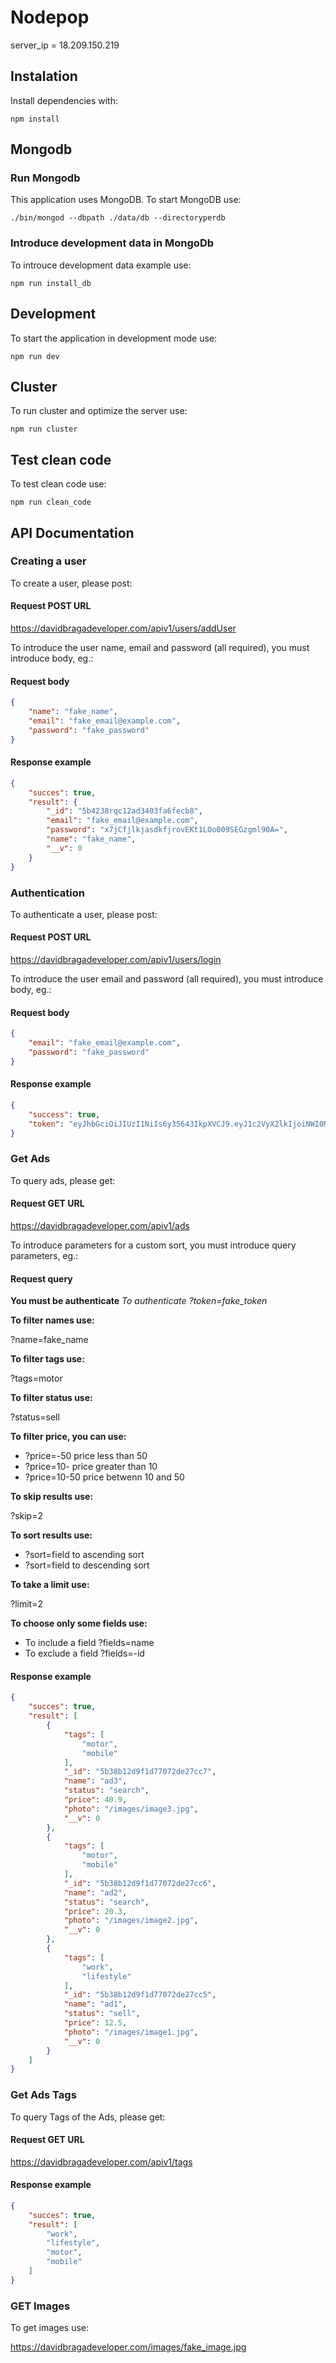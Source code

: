 # Nodepop

server_ip = 18.209.150.219

## Instalation

Install dependencies with:

```shell 
npm install
```

## Mongodb

### Run Mongodb

This application uses MongoDB. To start MongoDB use:

```shell
./bin/mongod --dbpath ./data/db --directoryperdb

```

### Introduce development data in MongoDb

To introuce development data example use:

```shell
npm run install_db
```

## Development

To start the application in development mode use:

```shell
npm run dev
```

## Cluster

To run cluster and optimize the server use:

```shel
npm run cluster
```

## Test clean code

To test clean code use:

```shell
npm run clean_code
```

## API Documentation

### Creating a user

To create a user, please post:

#### Request POST URL

https://davidbragadeveloper.com/apiv1/users/addUser

To introduce the user name, email and password (all required), you must introduce body, eg.:

#### Request body

```json
{
    "name": "fake_name",
    "email": "fake_email@example.com",
    "password": "fake_password"
}
```

#### Response example

```json
{
    "succes": true,
    "result": {
        "_id": "5b4238rqc12ad3403fa6fecb8",
        "email": "fake_email@example.com",
        "password": "x7jCfjlkjasdkfjrovEKt1LOo009SEGzgml90A=",
        "name": "fake_name",
        "__v": 0
    }
}
```

### Authentication

To authenticate a user, please post:

#### Request POST URL

https://davidbragadeveloper.com/apiv1/users/login

To introduce the user email and password (all required), you must introduce body, eg.:

#### Request body

```json
{
    "email": "fake_email@example.com",
    "password": "fake_password"
}
```

#### Response example

```json
{
    "success": true,
    "token": "eyJhbGciOiJIUzI1NiIs6y35643IkpXVCJ9.eyJ1c2VyX2lkIjoiNWI0MWRmMDU2NDQwOTUwMjk2ZTg5MzBkIiwiaWF0IjoxNTMxMDY2MzQ3LCJleHAiOjE1MzEyMzkxNDd9.QxwAnfhsUnkf9pWzuALokFgowX9tYQ-3jSVeF15fmnc"
}
```

### Get Ads

To query ads, please get:

#### Request GET URL

https://davidbragadeveloper.com/apiv1/ads

To introduce parameters for a custom sort, you must introduce query parameters, eg.:

#### Request query

**You must be authenticate**
*To authenticate ?token=fake_token*

**To filter names use:**

?name=fake_name

**To filter tags  use:**

?tags=motor

**To filter status use:**

?status=sell

**To filter price, you can use:**

* ?price=-50 price less than 50
* ?price=10- price greater than 10
* ?price=10-50 price betwenn 10 and 50

**To skip results use:**

?skip=2

**To sort results use:**

* ?sort=field to ascending sort
* ?sort=field to descending sort

**To take a limit use:**

?limit=2

**To choose only some fields use:**

* To include a field ?fields=name
* To exclude a field ?fields=-id



#### Response example

```json
{
    "succes": true,
    "result": [
        {
            "tags": [
                "motor",
                "mobile"
            ],
            "_id": "5b38b12d9f1d77072de27cc7",
            "name": "ad3",
            "status": "search",
            "price": 40.9,
            "photo": "/images/image3.jpg",
            "__v": 0
        },
        {
            "tags": [
                "motor",
                "mobile"
            ],
            "_id": "5b38b12d9f1d77072de27cc6",
            "name": "ad2",
            "status": "search",
            "price": 20.3,
            "photo": "/images/image2.jpg",
            "__v": 0
        },
        {
            "tags": [
                "work",
                "lifestyle"
            ],
            "_id": "5b38b12d9f1d77072de27cc5",
            "name": "ad1",
            "status": "sell",
            "price": 12.5,
            "photo": "/images/image1.jpg",
            "__v": 0
        }
    ]
}
```
### Get Ads Tags

To query Tags of the Ads, please get:

#### Request GET URL

https://davidbragadeveloper.com/apiv1/tags


#### Response example

```json
{
    "succes": true,
    "result": [
        "work",
        "lifestyle",
        "motor",
        "mobile"
    ]
}
```

### GET Images

To get images use:

https://davidbragadeveloper.com/images/fake_image.jpg










